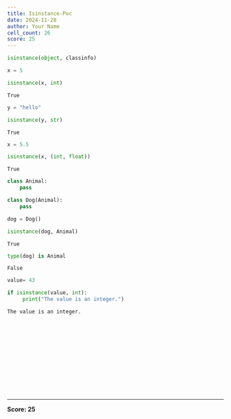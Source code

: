```yaml
---
title: Isinstance-Poc
date: 2024-11-28
author: Your Name
cell_count: 26
score: 25
---
```


```python
isinstance(object, classinfo)
```


```python
x = 5
```


```python
isinstance(x, int)
```




    True




```python
y = "hello"
```


```python
isinstance(y, str)
```




    True




```python
x = 5.5
```


```python
isinstance(x, (int, float))
```




    True




```python
class Animal:
    pass

class Dog(Animal):
    pass
```


```python
dog = Dog()
```


```python
isinstance(dog, Animal)
```




    True




```python
type(dog) is Animal
```




    False




```python
value= 43
```


```python
if isinstance(value, int):
     print("The value is an integer.")
```

    The value is an integer.



```python

```


```python

```


```python

```


```python

```


```python

```


```python

```


```python

```


```python

```


```python

```


```python

```


```python

```


```python

```


```python

```


---
**Score: 25**
